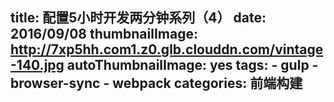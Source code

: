 title: 配置5小时开发两分钟系列（4）
date: 2016/09/08
thumbnailImage: http://7xp5hh.com1.z0.glb.clouddn.com/vintage-140.jpg
autoThumbnailImage: yes
tags:
    - gulp
    - browser-sync
    - webpack
categories: 前端构建
---